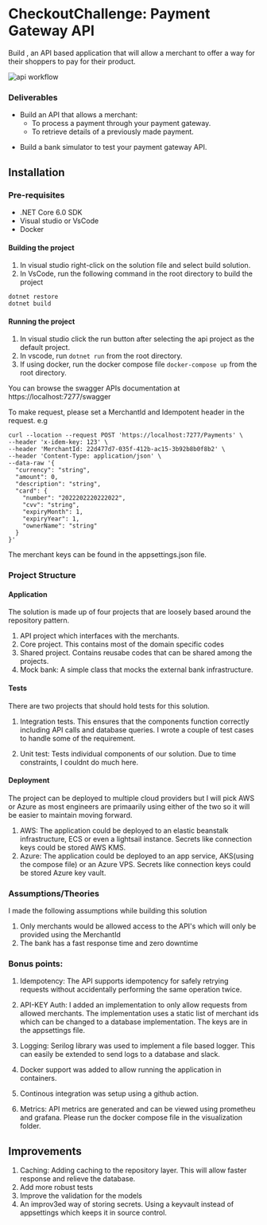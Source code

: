 # CheckoutChallenge: Payment Gateway API
Build , an API based application that will allow a merchant to offer a way for their shoppers to pay for their product.


![api workflow](https://github.com/Frankofoedu/CheckoutChallenge/actions/workflows/dotnet.yml/badge.svg)

### Deliverables
+ Build an API that allows a merchant:
  - To process a payment through your payment gateway.
  - To retrieve details of a previously made payment.
- Build a bank simulator to test your payment gateway API.

## Installation
### Pre-requisites

- .NET Core 6.0 SDK
- Visual studio or VsCode
- Docker

#### Building the project
1. In visual studio right-click on the solution file and select build solution.
2. In VsCode, run the following command  in the root directory to build the project 
```
dotnet restore
dotnet build
```
#### Running the project
1. In visual studio click the run button after selecting the api project as the default project.
2. In vscode, run `dotnet run` from the root directory.
3. If using docker, run the docker compose file `docker-compose up` from the root directory.


You can browse the swagger APIs documentation at https://localhost:7277/swagger

To make request, please set a MerchantId and Idempotent header in the request. e.g

```
curl --location --request POST 'https://localhost:7277/Payments' \
--header 'x-idem-key: 123' \
--header 'MerchantId: 22d477d7-035f-412b-ac15-3b92b8b0f8b2' \
--header 'Content-Type: application/json' \
--data-raw '{
  "currency": "string",
  "amount": 0,
  "description": "string",
  "card": {
    "number": "2022202220222022",
    "cvv": "string",
    "expiryMonth": 1,
    "expiryYear": 1,
    "ownerName": "string"
  }
}'
```
The merchant keys can be found in the appsettings.json file.

### Project Structure

#### Application
The solution is made up of four projects that are loosely based around the repository pattern. 
1. API project which interfaces with the merchants. 
2. Core project. This contains most of the domain specific codes
3. Shared project. Contains reusabe codes that can be shared among the projects.
4. Mock bank: A simple class that mocks the external bank infrastructure.

#### Tests
There are two projects that should hold tests for this solution.
1. Integration tests. This ensures that the components function correctly including API calls and database queries. I wrote a couple of test cases to handle some of the requirement.

2. Unit test: Tests individual components of our solution.  Due to time constraints, I couldnt do much here.

#### Deployment
The project can be deployed to multiple cloud providers  but I will pick AWS or Azure as most engineers are primaarily using either of the two so it will be easier to maintain moving forward. 
1. AWS: The application could be deployed to an elastic beanstalk infrastructure, ECS or even a lightsail instance. Secrets like connection keys could be stored AWS KMS.
2. Azure: The application could be deployed to an app service, AKS(using the compose file) or an Azure VPS. Secrets like connection keys could be stored Azure key vault.


### Assumptions/Theories
I made the following assumptions while building this solution

1. Only merchants would be allowed access to the API's which will only be provided using the MerchantId
2. The bank has a fast response time and zero downtime

### Bonus points:

1. Idempotency: The API supports idempotency for safely retrying requests without accidentally performing the same operation twice. 

2. API-KEY Auth: I added an implementation to only allow requests from allowed merchants. The implementation uses a static list of merchant ids which can be changed to a database implementation. The keys are in the appsettings file. 

3. Logging: Serilog library was used to implement a file based logger. This can easily be extended to send logs to a database and slack.

4. Docker support was added to allow running the application in containers.

5. Continous integration was setup using a github action.

6. Metrics: API metrics are generated and can be viewed using prometheu and grafana. Please run the docker compose file in the visualization folder.


##  Improvements

1. Caching: Adding caching to the repository layer. This will allow faster response and relieve the database.
2. Add more robust tests
3. Improve the validation for the models
4. An improv3ed way of storing secrets. Using a keyvault instead of appsettings which keeps it in source control.

    

